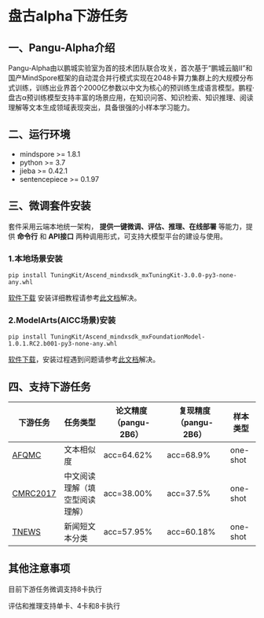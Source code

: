 # 盘古alpha下游任务

## 一、Pangu-Alpha介绍

Pangu-Alpha由以鹏城实验室为首的技术团队联合攻关，首次基于“鹏城云脑Ⅱ”和国产MindSpore框架的自动混合并行模式实现在2048卡算力集群上的大规模分布式训练，训练出业界首个2000亿参数以中文为核心的预训练生成语言模型。鹏程·盘古α预训练模型支持丰富的场景应用，在知识问答、知识检索、知识推理、阅读理解等文本生成领域表现突出，具备很强的小样本学习能力。


## 二、运行环境
- mindspore >= 1.8.1
- python >= 3.7
- jieba >= 0.42.1
- sentencepiece >= 0.1.97

## 三、微调套件安装

套件采用云端本地统一架构， **提供一键微调、评估、推理、在线部署** 等能力，提供 **命令行** 和 **API接口** 两种调用形式，可支持大模型平台的建设与使用。

### 1.本地场景安装

```shell
pip install TuningKit/Ascend_mindxsdk_mxTuningKit-3.0.0-py3-none-any.whl
```

[软件下载](https://github.com/mindspore-lab/pangu_alpha/tree/master/mxTuningKit) 安装详细教程请参考[此文档](https://www.hiascend.com/document/detail/zh/mind-sdk/30rc3/mxtuningkit/tuningkitug/mxtuningug_0001.html)解决。

### 2.ModelArts(AICC场景)安装

```shell
pip install TuningKit/Ascend_mindxsdk_mxFoundationModel-1.0.1.RC2.b001-py3-none-any.whl
```

[软件下载](https://github.com/mindspore-lab/pangu_alpha/tree/master/mxTuningKit)，安装过程遇到问题请参考[此文档](https://github.com/mindspore-lab/pangu_alpha/blob/master/mxTuningKit/%E5%BE%AE%E8%B0%83%E7%BB%84%E4%BB%B6(%E4%BA%91%E4%B8%8A%E5%9C%BA%E6%99%AF).md)解决。


## 四、支持下游任务

| 下游任务      | 任务类型             | 论文精度（pangu-2B6）               | 复现精度（pangu-2B6）                   | 样本类型       |
| -------------------------------------------------------------------------------------------------- | --------------------------- | ----------------------------------- | ----------------------------------- |------------|
| [AFQMC](https://gitee.com/foundation-models/tk-models/tree/master/models/pangu_alpha/afqmc)       | 文本相似度                   | acc=64.62%                          | acc=68.9%                           | one-shot   |
| [CMRC2017](https://gitee.com/foundation-models/tk-models/tree/master/models/pangu_alpha/cmrc2017) | 中文阅读理解（填空型阅读理解） | acc=38.00% | acc=37.5% | one-shot |
| [TNEWS](https://gitee.com/foundation-models/tk-models/tree/master/models/pangu_alpha/tnews)       | 新闻短文本分类                 | acc=57.95%                          | acc=60.18%                          | one-shot   |


## 其他注意事项

目前下游任务微调支持8卡执行

评估和推理支持单卡、4卡和8卡执行